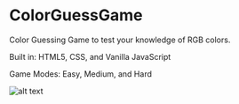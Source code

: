 # ColorGuessGame

Color Guessing Game to test your knowledge of RGB colors. 

Built in:
HTML5, CSS, and Vanilla JavaScript

Game Modes: 
Easy, Medium, and Hard

![alt text](https://imgur.com/0cHQra5)
